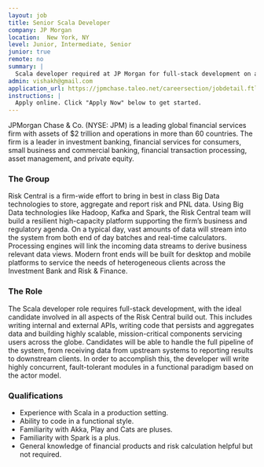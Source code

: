 ```yaml
---
layout: job
title: Senior Scala Developer
company: JP Morgan
location:  New York, NY
level: Junior, Intermediate, Senior
junior: true
remote: no
summary: |
  Scala developer required at JP Morgan for full-stack development on a new data platform for processing, storing and visualizing vast amounts of mission-critical risk data. We will be using Scala with Spark, Akka, Play and cats to deliver a scalable, resilient platform with React/D3 on the front end. This is a great opportunity to design and build a large system from scratch.
admin: vishakh@gmail.com
application_url: https://jpmchase.taleo.net/careersection/jobdetail.ftl?job=160046297&lang=en
instructions: |
  Apply online. Click "Apply Now" below to get started.
---
```


<!-- break -->

JPMorgan Chase & Co. (NYSE: JPM) is a leading global financial services firm with assets of $2 trillion and operations in more than 60 countries. The firm is a leader in investment banking, financial services for consumers, small business and commercial banking, financial transaction processing, asset management, and private equity.

### The Group

Risk Central is a firm-wide effort to bring in best in class Big Data technologies to store, aggregate and report risk and PNL data. Using Big Data technologies like Hadoop, Kafka and Spark, the Risk Central team will build a resilient high-capacity platform supporting the firm’s business and regulatory agenda. On a typical day, vast amounts of data will stream into the system from both end of day batches and real-time calculators. Processing engines will link the incoming data streams to derive business relevant data views. Modern front ends will be built for desktop and mobile platforms to service the needs of heterogeneous clients across the Investment Bank and Risk & Finance.

### The Role

The Scala developer role requires full-stack development, with the ideal candidate involved in all aspects of the Risk Central build out. This includes writing internal and external APIs, writing code that persists and aggregates data and building highly scalable, mission-critical components servicing users across the globe. Candidates will be able to handle the full pipeline of the system, from receiving data from upstream systems to reporting results to downstream clients. In order to accomplish this, the developer will write highly concurrent, fault-tolerant modules in a functional paradigm based on the actor model.


### Qualifications

  - Experience with Scala in a production setting.
  - Ability to code in a functional style.
  - Familiarity with Akka, Play and Cats are pluses.
  - Familiarity with Spark is a plus.
  - General knowledge of financial products and risk calculation helpful but not required.